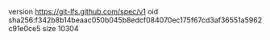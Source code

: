 version https://git-lfs.github.com/spec/v1
oid sha256:f342b8b14beaac050b045b8edcf084070ec175f67cd3af36551a5962c91e0ce5
size 10304
